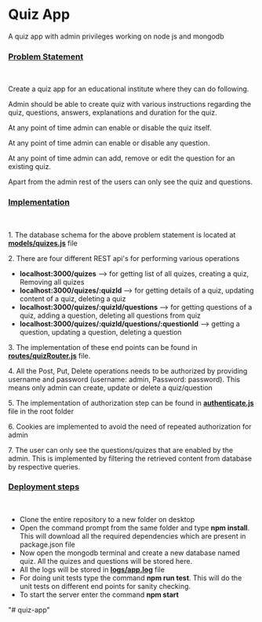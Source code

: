 # Quiz App
A quiz app with admin privileges working on node js and mongodb

<h3><u>Problem Statement</u></h3><br>
<p>Create a quiz app for an educational institute where they can do following. </p>
<p>Admin should be able to create quiz with various instructions regarding the quiz, questions, answers, explanations and duration for the
quiz.</p>
<p>At any point of time admin can enable or disable the quiz itself.</p>
<p>At any point of time admin can enable or disable any question.</p>
<p>At any point of time admin can add, remove or edit the question for an existing quiz.</p>
<p>Apart from the admin rest of the users can only see the quiz and questions.</p>

<h3><u>Implementation</u></h3><br>
<p>1. The database schema for the above problem statement is located at<b><a href="models/quizes.js"> models/quizes.js</a></b> file</p>
<p>2. There are four different REST api's for performing various operations</p>
<ul>
<li> <b>localhost:3000/quizes</b>   --> for getting list of all quizes, creating a quiz, Removing all quizes </li>
<li> <b>localhost:3000/quizes/:quizId </b> --> for getting details of a quiz, updating content of a quiz, deleting a quiz </li>
<li> <b>localhost:3000/quizes/:quizId/questions </b> --> for getting questions of a quiz, adding a question, deleting all questions from quiz </li>
<li> <b>localhost:3000/quizes/:quizId/questions/:questionId</b> --> getting a question, updating a question, deleting a question </li>
</ul>
<p>3. The implementation of these end points can be found in <b><a href="routes/quizRouter.js">routes/quizRouter.js</a></b> file.</p>
<p>4. All the Post, Put, Delete operations needs to be authorized by providing username and password (username: admin, Password: password). 
This means only admin can create, update or delete a quiz/question </p>
<p>5. The implementation of authorization step can be found in <b><a href = "authenticate.js">authenticate.js</a></b> file in the root folder</p>
<p>6. Cookies are implemented to avoid the need of repeated authorization for admin</p>
<p>7. The user can only see the questions/quizes that are enabled by the admin. This is implemented by filtering the retrieved content from database by respective queries. </p>

<h3><u>Deployment steps</u></h3><br>
<ul>
<li>Clone the entire repository to a new folder on desktop</li>
<li>Open the command prompt from the same folder and type <b>npm install</b>. This will download all the required dependencies which are present in package.json file</li>
<li>Now open the mongodb terminal and create a new database named quiz. All the quizes and questions will be stored here.</li>
<li>All the logs will be stored in <b><a href = "logs/app.log"> logs/app.log</a></b> file</li>
<li>For doing unit tests type the command <b>npm run test</b>. This will do the unit tests on different end points for sanity checking.</li>
<li>To start the server enter the command <b>npm start</b></li>
</ul>
"# quiz-app" 
